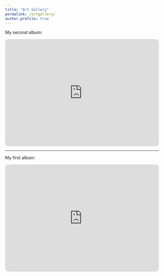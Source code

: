 ```yaml
---
title: "Art Gallery"
permalink: /artgallery/
author_profile: true
---
```


My second album:
<iframe style="border-radius:12px" src="https://open.spotify.com/embed/album/5l3bdyfeTjJAqzyN6rrjLo?utm_source=generator" width="100%" height="352" frameBorder="0" allowfullscreen="" allow="autoplay; clipboard-write; encrypted-media; fullscreen; picture-in-picture" loading="lazy"></iframe>

---
My first album:
<iframe style="border-radius:12px" src="https://open.spotify.com/embed/album/6nUMEcy9tg1h6nyUbxgcwX?utm_source=generator" width="100%" height="352" frameBorder="0" allowfullscreen="" allow="autoplay; clipboard-write; encrypted-media; fullscreen; picture-in-picture" loading="lazy"></iframe>
